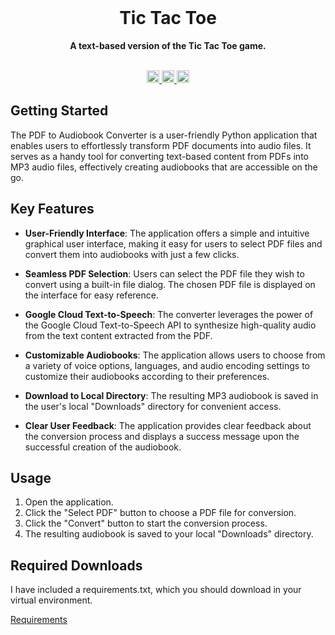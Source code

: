 <div align="center">
  <br>
  <h1>Tic Tac Toe</h1>
  <strong>A text-based version of the Tic Tac Toe game.</strong>
</div>
<br>
<p align="center">
  <a target="_blank" href="www.linkedin.com/in/davis-burrill-512071256">
    <img height="20" src="https://img.shields.io/badge/LinkedIn-0077B5?style=for-the-badge&logo=linkedin&logoColor=white" />
  </a>
  <a target="_blank" href="#">
    <img height="20" src="https://forthebadge.com/images/badges/made-with-python.svg" />
  </a>
  <a target="_blank" href="mailto:davisburrill@icloud.com">
    <img height="20" src="https://img.shields.io/badge/Email-0077B5?style=for-the-badge&logo=minutemailer&logoColor=white&color=green" />
  </a>
</p>






## Getting Started

The PDF to Audiobook Converter is a user-friendly Python application that enables users to effortlessly transform PDF documents into audio files. It serves as a handy tool for converting text-based content from PDFs into MP3 audio files, effectively creating audiobooks that are accessible on the go.

## Key Features

- **User-Friendly Interface**: The application offers a simple and intuitive graphical user interface, making it easy for users to select PDF files and convert them into audiobooks with just a few clicks.

- **Seamless PDF Selection**: Users can select the PDF file they wish to convert using a built-in file dialog. The chosen PDF file is displayed on the interface for easy reference.

- **Google Cloud Text-to-Speech**: The converter leverages the power of the Google Cloud Text-to-Speech API to synthesize high-quality audio from the text content extracted from the PDF.

- **Customizable Audiobooks**: The application allows users to choose from a variety of voice options, languages, and audio encoding settings to customize their audiobooks according to their preferences.

- **Download to Local Directory**: The resulting MP3 audiobook is saved in the user's local "Downloads" directory for convenient access.

- **Clear User Feedback**: The application provides clear feedback about the conversion process and displays a success message upon the successful creation of the audiobook.

## Usage

1. Open the application.
2. Click the "Select PDF" button to choose a PDF file for conversion.
3. Click the "Convert" button to start the conversion process.
4. The resulting audiobook is saved to your local "Downloads" directory.

## Required Downloads
I have included a requirements.txt, which you should download in your virtual environment.

[Requirements](https://github.com/dabu3393/Convert-PDF-to-Audiobook/blob/main/requirements.txt)
